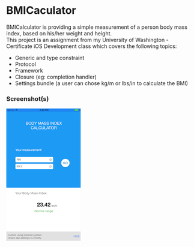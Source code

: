 # BMICaculator  
BMICalculator is providing a simple measurement of a person body mass index, based on his/her weight and height.  
This project is an assignment from my University of Washington - Certificate iOS Development class which covers the following topics:
- Generic and type constraint
- Protocol
- Framework
- Closure (eg: completion handler)
- Settings bundle (a user can chose kg/m or lbs/in to calculate the BMI)
### Screenshot(s)
![BMI Calculator screenshot](/Screenshots/BMICalculator_screenshot_imperial.png "BMICalculator with Imperial metrics")
